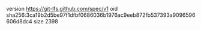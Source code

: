 version https://git-lfs.github.com/spec/v1
oid sha256:3ca19b2d5be97f1dfbf0686036b1976ac9eeb872fb537393a9096596606d8dc4
size 2398
